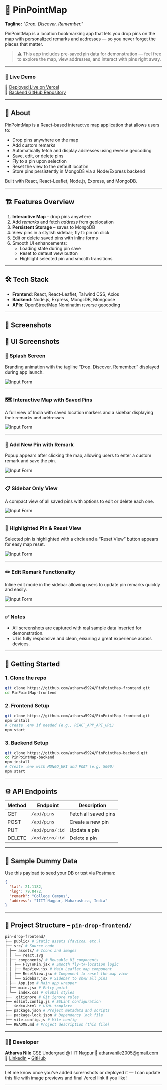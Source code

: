 # 📍 PinPointMap

**Tagline:** *"Drop. Discover. Remember."*

PinPointMap is a location bookmarking app that lets you drop pins on the map with personalized remarks and addresses — so you never forget the places that matter.

> ⚠️ This app includes pre-saved pin data for demonstration — feel free to explore the map, view addresses, and interact with pins right away.

---

### 🚀 Live Demo

🔗 [Deployed Live on Vercel](https://pin-point-map-frontend.vercel.app/)<br>
📂 [Backend GitHub Repository](https://github.com/atharva5924/PinPointMap-backend)


---

## 🚀 About

PinPointMap is a React-based interactive map application that allows users to:
- Drop pins anywhere on the map
- Add custom remarks
- Automatically fetch and display addresses using reverse geocoding
- Save, edit, or delete pins
- Fly to a pin upon selection
- Reset the view to the default location
- Store pins persistently in MongoDB via a Node/Express backend

Built with React, React-Leaflet, Node.js, Express, and MongoDB.

---

## 🏗️ Features Overview

1. **Interactive Map** – drop pins anywhere
2. Add *remarks* and fetch *address* from geolocation
3. **Persistent Storage** – saves to MongoDB
4. View pins in a stylish sidebar; fly to pin on click
5. Edit or delete saved pins with inline forms
6. Smooth UI enhancements:
   - Loading state during pin save
   - Reset to default view button
   - Highlight selected pin and smooth transitions

---

## 🛠️ Tech Stack

- **Frontend**: React, React-Leaflet, Tailwind CSS, Axios  
- **Backend**: Node.js, Express, MongoDB, Mongoose  
- **APIs**: OpenStreetMap Nominatim reverse geocoding  

---

## 🧩 Screenshots

## 📸 UI Screenshots

### 🚀 Splash Screen

Branding animation with the tagline “Drop. Discover. Remember.” displayed during app launch.

![Input Form](./screenshots/splash-screen.png)

---

 ### 🗺️ Interactive Map with Saved Pins

A full view of India with saved location markers and a sidebar displaying their remarks and addresses.

![Input Form](./screenshots/home.png)

---

### 📍 Add New Pin with Remark

Popup appears after clicking the map, allowing users to enter a custom remark and save the pin.

![Input Form](./screenshots/new-entry.png)

---

### 📋 Sidebar Only View

A compact view of all saved pins with options to edit or delete each one.

![Input Form](./screenshots/sidebar.png)

---

### 🎯 Highlighted Pin & Reset View

Selected pin is highlighted with a circle and a “Reset View” button appears for easy map reset.

![Input Form](./screenshots/highlight-view.png)

---

### ✏️ Edit Remark Functionality

Inline edit mode in the sidebar allowing users to update pin remarks quickly and easily.

![Input Form](./screenshots/edit-view.png)

---

### ✅ Notes

- All screenshots are captured with real sample data inserted for demonstration.
- UI is fully responsive and clean, ensuring a great experience across devices.


---

## 🔧 Getting Started

### 1. Clone the repo

```bash
git clone https://github.com/atharva5924/PinPointMap-frontend.git
cd PinPointMap-frontend
```

### 2. Frontend Setup

```bash
git clone https://github.com/atharva5924/PinPointMap-frontend.git
npm install
# Create .env if needed (e.g., REACT_APP_API_URL)
npm start
```

### 3. Backend Setup

```bash
git clone https://github.com/atharva5924/PinPointMap-backend.git
cd PinPointMap-backend
npm install
# Create .env with MONGO_URI and PORT (e.g. 5000)
npm start
```

---

## ⚙️ API Endpoints

| Method | Endpoint         | Description         |
|--------|------------------|---------------------|
| GET    | `/api/pins`      | Fetch all saved pins |
| POST   | `/api/pins`      | Create a new pin     |
| PUT    | `/api/pins/:id`  | Update a pin         |
| DELETE | `/api/pins/:id`  | Delete a pin         |

---

## 📝 Sample Dummy Data

Use this payload to seed your DB or test via Postman:

```json
{
  "lat": 21.1182,
  "lng": 79.0472,
  "remark": "College Campus",
  "address": "IIIT Nagpur, Maharashtra, India"
}
```

---

## 📁 Project Structure – `pin-drop-frontend/`

```bash
pin-drop-frontend/
├── public/ # Static assets (favicon, etc.)
├── src/ # Source code
│ ├── assets/ # Icons and images
│ │ └── react.svg
│ ├── components/ # Reusable UI components
│ │ ├── FlyToPin.jsx # Smooth fly-to-location logic
│ │ ├── MapView.jsx # Main Leaflet map component
│ │ ├── ResetView.jsx # Component to reset the map view
│ │ └── Sidebar.jsx # Sidebar to show all pins
│ ├── App.jsx # Main app wrapper
│ ├── main.jsx # Entry point
│ └── index.css # Global styles
├── .gitignore # Git ignore rules
├── eslint.config.js # ESLint configuration
├── index.html # HTML template
├── package.json # Project metadata and scripts
├── package-lock.json # Dependency lock file
├── vite.config.js # Vite config
└── README.md # Project description (this file)
```

---

### 👨‍💻 Developer

**Atharva Nile**
CSE Undergrad @ IIIT Nagpur
📧 atharvanile2005@gmail.com
🔗 [LinkedIn](https://www.linkedin.com/in/atharva-nile-a50120294) • [GitHub](https://github.com/atharva5924)

---

Let me know once you've added screenshots or deployed it — I can update this file with image previews and final Vercel link if you like!


---


